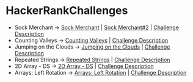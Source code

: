 # HackerRankChallenges
- Sock Merchant -> [Sock Merchant](https://github.com/WastedHymn/HackerRankChallenges/blob/master/SockMerchant.java) | [Sock Merchant#2](https://github.com/WastedHymn/HackerRankChallenges/blob/master/SockMerchant2.cs) | [Challenge Description](https://www.hackerrank.com/challenges/sock-merchant/problem?h_l=interview&playlist_slugs%5B%5D=interview-preparation-kit&playlist_slugs%5B%5D=warmup)
- Counting Valleys -> [Counting Valleys](https://github.com/WastedHymn/HackerRankChallenges/blob/master/CountingValleys.java) | [Challenge Description](https://www.hackerrank.com/challenges/counting-valleys/problem?h_l=interview&playlist_slugs%5B%5D=interview-preparation-kit&playlist_slugs%5B%5D=warmup)
- Jumping on the Clouds -> [Jumping on the Clouds](https://github.com/WastedHymn/HackerRankChallenges/blob/master/JumpingOnTheClouds.java) | [Challenge Description](https://www.hackerrank.com/challenges/jumping-on-the-clouds/problem?h_l=interview&playlist_slugs%5B%5D=interview-preparation-kit&playlist_slugs%5B%5D=warmup)
- Repeated Strings -> [Repeated Strings](https://github.com/WastedHymn/HackerRankChallenges/blob/master/RepeatedString.java) | [Challenge Description](https://www.hackerrank.com/challenges/repeated-string/problem?h_l=interview&playlist_slugs%5B%5D=interview-preparation-kit&playlist_slugs%5B%5D=warmup)
- 2D Array - DS -> [2D Array - DS](https://github.com/WastedHymn/HackerRankChallenges/blob/master/2D_Array_DS.java) | [Challenge Description](https://www.hackerrank.com/challenges/2d-array/problem)
- Arrays: Left Rotation -> [Arrays: Left Rotation](https://github.com/WastedHymn/HackerRankChallenges/blob/master/Arrays_Left_Rotation.java) | [Challenge Description](https://www.hackerrank.com/challenges/ctci-array-left-rotation/problem?h_l=interview&playlist_slugs%5B%5D=interview-preparation-kit&playlist_slugs%5B%5D=arrays)

